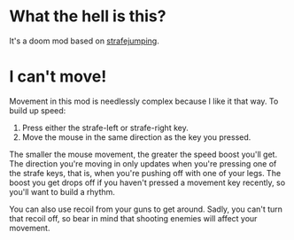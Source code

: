 # What the hell is this?

It's a doom mod based on [strafejumping](https://en.wikipedia.org/wiki/Strafing_(video_games)#Strafe-jumping).

# I can't move!

Movement in this mod is needlessly complex because I like it that way. To build up speed:

1. Press either the strafe-left or strafe-right key.
2. Move the mouse in the same direction as the key you pressed.

The smaller the mouse movement, the greater the speed boost you'll get. The direction you're moving in only updates when you're pressing one of the strafe keys, that is, when you're pushing off with one of your legs. The boost you get drops off if you haven't pressed a movement key recently, so you'll want to build a rhythm.

You can also use recoil from your guns to get around. Sadly, you can't turn that recoil off, so bear in mind that shooting enemies will affect your movement.